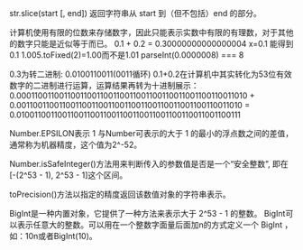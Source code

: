 str.slice(start [, end])
返回字符串从 start 到（但不包括）end 的部分。

计算机使用有限的位数来存储数字，因此只能表示实数中有限的有理数，对于其他的数字只能是近似等于而已。
0.1 + 0.2 = 0.30000000000000004
x=0.1 能得到 0.1
1.005.toFixed(2)=1.00而不是1.01
parseInt(0.0000008) === 8

0.3为转二进制: 0.0100110011(0011循环)
0.1+0.2在计算机中其实转化为53位有效数字的二进制进行运算，运算结果再转为十进制展示：
0.00011001100110011001100110011001100110011001100110011010 +
0.0011001100110011001100110011001100110011001100110011010 =
0.0100110011001100110011001100110011001100110011001100111


Number.EPSILON表示 1 与Number可表示的大于 1 的最小的浮点数之间的差值，
通常称为机器精度，这个值为2^-52。

Number.isSafeInteger()方法用来判断传入的参数值是否是一个“安全整数”,
即在 [-(2^53 - 1), 2^53 - 1]这个区间。

toPrecision()方法以指定的精度返回该数值对象的字符串表示。

BigInt是一种内置对象，它提供了一种方法来表示大于 2^53 - 1 的整数。
BigInt可以表示任意大的整数。可以用在一个整数字面量后面加n的方式定义一个 BigInt ，
如：10n或者BigInt(10)。
